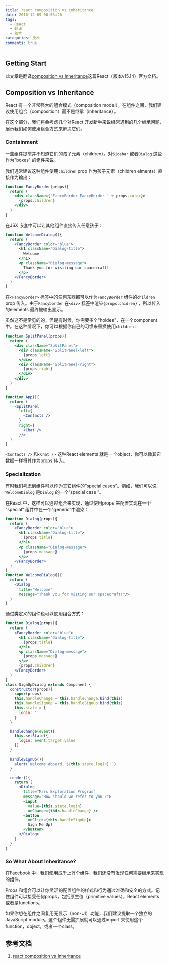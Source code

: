 ```yaml
---
title: react composition vs inheritance
date: 2016-12-09 08:56:26
tags:
  - React
  - 翻译
  - 技术
categories: 技术
comments: true
---
```


## Getting Start

此文章是翻译[composition vs inheritance](https://facebook.github.io/react/docs/composition-vs-inheritance.html)这篇React（版本v15.14）官方文档。

<!--more-->


## Composition vs Inheritance

React 有一个非常强大的组合模式（composition model），在组件之间，我们建议使用组合（composition）而不是继承（inheritance）。

在这个部分，我们将会考虑几个对React 开发新手来说经常遇到的几个继承问题，展示我们如何使用组合方式来解决它们。

### Containment

一些组件提前并不知道它们的孩子元素（children）。对`Sidebar` 或者`Dialog` 这些作为"boxes" 的组件来说。

我们通常建议这种组件使用`children` prop 作为孩子元素（children elments）直接作为输出：
```jsx
function FancyBorder(props){
  return (
    <div className={'FancyBorder FancyBorder-' + props.color}>
      {props.children}
    </div>
  )
}
```
在JSX 嵌套中可以让其他组件直接传入任意孩子：
```jsx
function WelcomeDialog(){
  return (
    <FancyBorder color="blue">
      <h1 className="Dialog-title">
        Welcome
      </h1>
      <p className="Dialog-message">
        Thank you for visiting our spacecraft!
      </p>
    </FancyBorder>
  )
}
```
在`<FancyBorder>` 标签中的任何东西都可以作为`FancyBorder` 组件的`children` prop 传入。由于`Fancyborder` 在`<div>` 标签中渲染`{props.chidren}` ，所以传入的elements 最终被输出显示。

虽然这不是常见的的，但是有时候，你需要多个"holdes"，在一个component 中。在这种情况下，你可以根据你自己的习惯来替换使用`children`：
```jsx
function SplitPanel(props){
  return (
    <div className="SplitPanel">
      <div className="SplitPanel-left">
        {props.left}
      </div>
      <div className="SplitPanel-right">
        {props.right}
      </div>
    </div>
  )
}

function App(){
  return (
    <SplitPanel
      left={
        <Contacts />
      }
      right={
        <Chat />
      }/>
  )
}
```
`<Contacts />` 和`<Chat />` 这种React elements 就是一个object，你可以像其它数据一样将其作为props 传入。

### Specialization

有时我们考虑到组件可以作为其它组件的“special cases”。例如，我们可以说`WelcomeDialog` 是`Dialog` 的一个“special case ”。

在React 中，这样可以通过组合来实现，通过使用props 来配置实现在一个 “special” 组件中在一个“generic”中渲染：
```jsx
function Dialog(props){
  return (
    <FancyBorder color="blue">
      <h1 className="Dialog-title">
        {props.title}
      </h1>
      <p className="Dialog-message">
        {props.message}
      </p>
    </FancyBorder>
  )
}
function WelcomeDialog(){
  return (
    <Dialog
      title="Welcome"
      message="Thank you for visting our spacecraft!"/>
  )
}
```
通过类定义的组件也可以使用组合方式：
```jsx
function Dialog(props){
  return (
    <FancyBorder color="blue">
      <h1 className="Dialog-title">
        {props.title}
      </h1>
      <p className="Dialog-message">
        {props.message}
      </p>
      {props.children}
    </FancyBorder>
  )
}
class SignUpDialog extends Component {
  constructor(props){
    super(props)
    this.handleChange = this.handleChange.bind(this)
    this.handleSignUp = this.handleSignUp.bind(this)
    this.state = {
      login: ''
    }
  }

  handleChange(event){
    this.setState({
      login: event.target.value
    })
  }

  handleSignUp(){
    alert(`Welcome aboard, ${this.state.login}!`)
  }

  render(){
    return (
      <Dialog
        title="Mars Exploration Program"
        message="How should we refer to you ?">
        <input
          value={this.state.login}
          onChange={this.handleChange} />
        <button
          onClick={this.handleSignUp}>
          Sign Me Up!
        </button>
      </Dialog>
    )
  }
}
```
### So What About Inheritance?

在Facebook 中，我们使用成千上万个组件，我们还没有发现任何需要继承来实现的组件。

Props 和组合可以让你灵活的配置组件的样式和行为通过准确和安全的方式。记住组件可以接受任何props，包括原生值（primitive values），React elements 或者是functions。

如果你想在组件之间复用无显示（non-UI）功能，我们建议提取一个独立的JavaScript module。这个组件无需扩展就可以通过import 来使用这个function，object，或者一个class。

## 参考文档

1. [react composition vs inheritance](https://facebook.github.io/react/docs/composition-vs-inheritance.html)
